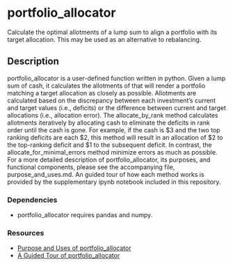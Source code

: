 # portfolio_allocator

Calculate the optimal allotments of a lump sum to align a portfolio with its target allocation.  This may be used as an alternative to rebalancing.

## Description

portfolio_allocator is a user-defined function written in python.  Given a lump sum of cash, it calculates the allotments of that will render a portfolio matching a target allocation as closely as possible.  Allotments are calculated based on the discrepancy between each investment’s current and target values (i.e., deficits) or the difference between current and target allocations (i.e., allocation error).  The allocate_by_rank method calculates allotments iteratively by allocating cash to eliminate the deficits in rank order until the cash is gone.  For example, if the cash is $3 and the two top ranking deficits are each $2, this method will result in an allocation of $2 to the top-ranking deficit and $1 to the subsequent deficit. In contrast, the allocate_for_minimal_errors method minimize errors as much as possible.  For a more detailed description of portfolio_allocator, its purposes, and functional components, please see the accompanying file, purpose_and_uses.md.  An guided tour of how each method works is provided by the supplementary ipynb notebook included in this repository.


### Dependencies

* portfolio_allocator requires pandas and numpy.

### Resources

* [Purpose and Uses of portfolio_allocator](purpose_and_uses.md)
* [A Guided Tour of portfolio_allocator](portfolio_allocator_tour.md)
